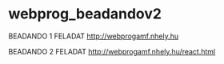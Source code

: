 # webprog_beadandov2
BEADANDO 1 FELADAT http://webprogamf.nhely.hu

BEADANDO 2 FELADAT http://webprogamf.nhely.hu/react.html
